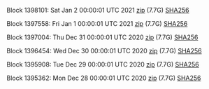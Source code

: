 Block 1398101: Sat Jan  2 00:00:01 UTC 2021 [zip](https://dash-bootstrap.ams3.digitaloceanspaces.com/mainnet/2021-01-02/bootstrap.dat.zip) (7.7G) [SHA256](https://dash-bootstrap.ams3.digitaloceanspaces.com/mainnet/2021-01-02/sha256.txt)

Block 1397558: Fri Jan  1 00:00:01 UTC 2021 [zip](https://dash-bootstrap.ams3.digitaloceanspaces.com/mainnet/2021-01-01/bootstrap.dat.zip) (7.7G) [SHA256](https://dash-bootstrap.ams3.digitaloceanspaces.com/mainnet/2021-01-01/sha256.txt)

Block 1397004: Thu Dec 31 00:00:01 UTC 2020 [zip](https://dash-bootstrap.ams3.digitaloceanspaces.com/mainnet/2020-12-31/bootstrap.dat.zip) (7.7G) [SHA256](https://dash-bootstrap.ams3.digitaloceanspaces.com/mainnet/2020-12-31/sha256.txt)

Block 1396454: Wed Dec 30 00:00:01 UTC 2020 [zip](https://dash-bootstrap.ams3.digitaloceanspaces.com/mainnet/2020-12-30/bootstrap.dat.zip) (7.7G) [SHA256](https://dash-bootstrap.ams3.digitaloceanspaces.com/mainnet/2020-12-30/sha256.txt)

Block 1395908: Tue Dec 29 00:00:01 UTC 2020 [zip](https://dash-bootstrap.ams3.digitaloceanspaces.com/mainnet/2020-12-29/bootstrap.dat.zip) (7.7G) [SHA256](https://dash-bootstrap.ams3.digitaloceanspaces.com/mainnet/2020-12-29/sha256.txt)

Block 1395362: Mon Dec 28 00:00:01 UTC 2020 [zip](https://dash-bootstrap.ams3.digitaloceanspaces.com/mainnet/2020-12-28/bootstrap.dat.zip) (7.7G) [SHA256](https://dash-bootstrap.ams3.digitaloceanspaces.com/mainnet/2020-12-28/sha256.txt)
